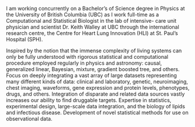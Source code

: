 I am working concurrently on a Bachelor’s of Science degree in Physics at the University of British
Columbia (UBC) as I work full-time as a Computational and Statistical Biologist in the lab of intensive-
care unit physician and scientist Dr. Keith Walley at UBC through the international research centre,
the Centre for Heart Lung Innovation (HLI) at St. Paul’s Hospital (SPH).

Inspired by the notion that the immense complexity of living systems can only be fully understood with
rigorous statistical and computational procedure employed regularly in physics and astronomy: causal,
generalized linear, Bayesian, mixture, gradient boosted tree, and others. Focus on deeply integrating a
vast array of large datasets representing many different kinds of data: clinical and laboratory, genetic,
neuroimaging, chest imaging, waveforms, gene expression and protein levels, phenotypes, drugs, and
others. Integration of disparate and related data sources vastly increases our ability to find druggable
targets. Expertise in statistics, experimental design, large-scale data integration, and the biology of
lipids and infectious disease. Development of novel statistical methods for use on observational data.
